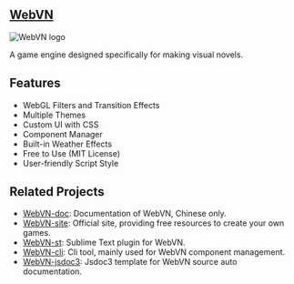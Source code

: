 ## [WebVN](http://webvn.surunzi.com)

![WebVN logo](http://webvn-image.stor.sinaapp.com/api/logo.png)

A game engine designed specifically for making visual novels.

## Features

* WebGL Filters and Transition Effects
* Multiple Themes
* Custom UI with CSS
* Component Manager
* Built-in Weather Effects
* Free to Use (MIT License)
* User-friendly Script Style

## Related Projects

* [WebVN-doc](http://surunzi.github.io/WebVN): Documentation of WebVN, Chinese only.
* [WebVN-site](http://webvn.surunzi.com): Official site, providing free resources to create your own games.
* [WebVN-st](https://github.com/surunzi/WebVN-st): Sublime Text plugin for WebVN.
* [WebVN-cli](https://github.com/surunzi/WebVN-cli): Cli tool, mainly used for WebVN component management.
* [WebVN-jsdoc3](https://github.com/surunzi/WebVN-jsdoc3): Jsdoc3 template for WebVN source auto documentation.
